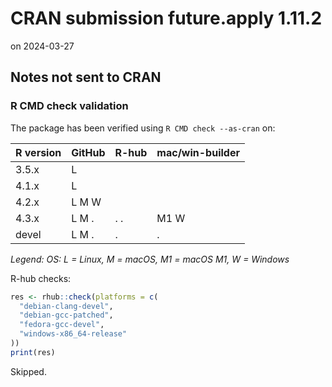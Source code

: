 # CRAN submission future.apply 1.11.2

on 2024-03-27

## Notes not sent to CRAN

### R CMD check validation

The package has been verified using `R CMD check --as-cran` on:

| R version     | GitHub | R-hub | mac/win-builder |
| ------------- | ------ | ----- | --------------- |
| 3.5.x         | L      |       |                 |
| 4.1.x         | L      |       |                 |
| 4.2.x         | L M W  |       |                 |
| 4.3.x         | L M .  | .   . | M1 W            |
| devel         | L M .  | .     |    .            |

*Legend: OS: L = Linux, M = macOS, M1 = macOS M1, W = Windows*


R-hub checks:

```r
res <- rhub::check(platforms = c(
  "debian-clang-devel", 
  "debian-gcc-patched", 
  "fedora-gcc-devel",
  "windows-x86_64-release"
))
print(res)
```

Skipped.
